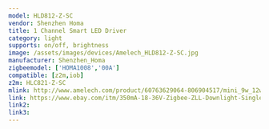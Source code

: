 ```yaml
---
model: HLD812-Z-SC
vendor: Shenzhen Homa 
title: 1 Channel Smart LED Driver
category: light
supports: on/off, brightness
image: /assets/images/devices/Amelech_HLD812-Z-SC.jpg
manufacturer: Shenzhen_Homa
zigbeemodel: ['HOMA1008','00A']
compatible: [z2m,iob]
z2m: HLC821-Z-SC
mlink: http://www.amelech.com/product/60763629064-806904517/mini_9w_12w_led_downlight_zigbee_remote_control_cct_dimmable_led_driver.html
link: https://www.ebay.com/itm/350mA-18-36V-Zigbee-ZLL-Downlight-Single-Color-Dimmable-LED-Driver-HLD812-Z-SC-/283622527265
link2: 
link3: 
---
```

